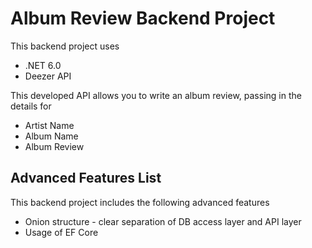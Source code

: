 # Album Review Backend Project

This backend project uses
* .NET 6.0
* Deezer API

This developed API allows you to write an album review, passing in the details for
* Artist Name
* Album Name
* Album Review

## Advanced Features List

This backend project includes the following advanced features
* Onion structure - clear separation of DB access layer and API layer
* Usage of EF Core